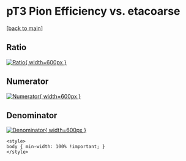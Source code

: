 # pT3 Pion Efficiency vs. etacoarse

[[back to main](./)]



## Ratio

[![Ratio](../mtv/var/pT3_211_eff_etacoarse.png){ width=600px }](../mtv/var/pT3_211_eff_etacoarse.pdf)

## Numerator

[![Numerator](../mtv/num/pT3_211_eff_etacoarse_num0.png){ width=600px }](../mtv/num/pT3_211_eff_etacoarse_num0.pdf)

## Denominator

[![Denominator](../mtv/den/pT3_211_eff_etacoarse_den.png){ width=600px }](../mtv/den/pT3_211_eff_etacoarse_den.pdf)


``` {=html}
<style>
body { min-width: 100% !important; }
</style>
```
